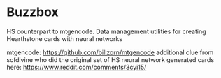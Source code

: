 Buzzbox
=============

HS counterpart to mtgencode. Data management utilities for creating Hearthstone cards with neural networks

mtgencode: https://github.com/billzorn/mtgencode
additional clue from scfdivine who did the original set of HS neural network generated cards here: https://www.reddit.com/comments/3cyi15/

